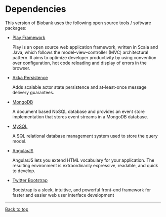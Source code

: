 # Dependencies

This version of Biobank uses the following open source tools / software packages:

* [Play Framework](http://www.playframework.com/)

    Play is an open source web application framework, written in Scala and Java, which follows the
    model–view–controller (MVC) architectural pattern. It aims to optimize developer productivity by
    using convention over configuration, hot code reloading and display of errors in the browser.

* [Akka Persistence](http://doc.akka.io/docs/akka/snapshot/scala/persistence.html)

    Adds scalable actor state persistence and at-least-once message delivery guarantees.

* [MongoDB](http://www.mongodb.org/)

    A document based NoSQL database and provides an event store implementation that stores event
    streams in a MongoDB database.

* [MySQL](http://www.mysql.com/)

    A SQL relational database management system used to store the query model.

* [AngularJS](https://angularjs.org/)

    AngularJS lets you extend HTML vocabulary for your application. The resulting environment is
    extraordinarily expressive, readable, and quick to develop.

* [Twitter Bootstrap](http://getbootstrap.com/2.3.2/)

    Bootstrap is a sleek, intuitive, and powerful front-end framework for faster and easier web
    user interface development

---

[Back to top](../README.md)
